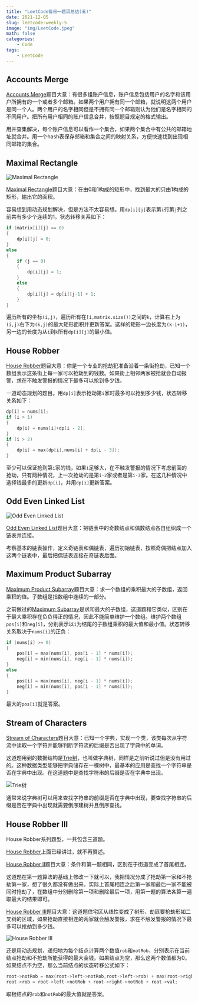 ```yaml
---
title: "LeetCode每日一题周总结(五)"
date: 2021-12-05
slug: leetcode-weekly-5
image: "img/LeetCode.jpeg"
math: false
categories:
    - Code
tags:
    - LeetCode
---
```


## Accounts Merge

[Accounts Merge](https://leetcode.com/problems/accounts-merge/)题目大意：有很多组账户信息，账户信息包括用户的名字和该用户所拥有的一个或者多个邮箱。如果两个用户拥有同一个邮箱，就说明这两个用户是同一个人。两个用户的名字相同但是不拥有同一个邮箱则认为他们是名字相同的不同用户。把所有用户相同的账户信息合并，按照题目规定的格式输出。

用并查集解决，每个账户信息可以看作一个集合，如果两个集合中有公共的邮箱地址就合并。用一个hash表保存邮箱和集合之间的映射关系，方便快速找到出现相同邮箱的集合。

## Maximal Rectangle

![Maximal Rectangle](https://assets.leetcode.com/uploads/2020/09/14/maximal.jpg)

[Maximal Rectangle](https://leetcode.com/problems/maximal-rectangle/)题目大意：在由0和1构成的矩形中，找到最大的只由1构成的矩形，输出它的面积。

容易想到用动态规划解决，但是方法不太容易想。用`dp[i][j]`表示第`i`行第`j`列之前共有多少个连续的1。状态转移关系如下：

```C++
if (matrix[i][j] == 0)
{
    dp[i][j] = 0;
}
else
{
    if (j == 0)
    {
        dp[i][j] = 1;
    }
    else
    {
        dp[i][j] = dp[i][j-1] + 1;
    }
}
```

遍历所有的坐标`(i,j)`，遍历所有在`[i,matrix.size())`之间的`k`，计算右上为`(i,j)`右下为`(k,j)`的最大矩形面积并更新答案。这样的矩形一边长度为`(k-i+1)`，另一边的长度为从`i`到`k`所有`dp[i][j]`的最小值。

## House Robber

[House Robber](https://leetcode.com/problems/house-robber/)题目大意：你是一个专业的抢劫犯准备沿着一条街抢劫，已知一个数组表示这条街上每一家可以抢劫到的钱数。如果街上相邻两家被抢就会自动报警，求在不触发警报的情况下最多可以抢到多少钱。

一道动态规划的题目。用`dp[i]`表示抢劫第`i`家时最多可以抢到多少钱，状态转移关系如下：

```c++
dp[i] = nums[i];
if (i > 1)
{
	dp[i] = nums[i]+dp[i - 2];
}
if (i > 2)
{
	dp[i] = max(dp[i],nums[i] + dp[i - 3]);
}
```

至少可以保证抢到第`i`家的钱，如果`i`足够大，在不触发警报的情况下考虑前面的抢劫，只有两种情况，上一次抢劫的是第`i-2`家或者是第`i-3`家。在这几种情况中选择钱最多的更新`dp[i]`，并用`dp[i]`更新答案。

## Odd Even Linked List

![Odd Even Linked List](https://assets.leetcode.com/uploads/2021/03/10/oddeven-linked-list.jpg)

[Odd Even Linked List](https://leetcode.com/problems/odd-even-linked-list/)题目大意：把链表中的奇数结点和偶数结点各自组织成一个链表并连接。

考察基本的链表操作，定义奇链表和偶链表，遍历初始链表，按照奇偶把结点加入这两个链表中，最后把偶链表连接在奇链表后面。

## Maximum Product Subarray

[Maximum Product Subarray](https://leetcode.com/problems/maximum-product-subarray/)题目大意：求一个数组的乘积最大的子数组，返回乘积的值。子数组是指数组中连续的一部分。

之前做过的[Maximum Subarray](/p/leetcode-weekly-4/#maximum-subarray)是求和最大的子数组，这道题和它类似，区别在于最大乘积存在负负得正的情况，因此不能简单维护一个数组。维护两个数组`pos[i]`和`neg[i]`，分别表示以`i`为结尾的子数组乘积的最大值和最小值。状态转移关系取决于`nums[i]`的正负：

```C++
if (nums[i] >= 0)
{
	pos[i] = max(nums[i], pos[i - 1] * nums[i]);
	neg[i] = min(nums[i], neg[i - 1] * nums[i]);
}
else
{
	pos[i] = max(nums[i], neg[i - 1] * nums[i]);	
	neg[i] = min(nums[i], pos[i - 1] * nums[i]);
}
```

最大的`pos[i]`就是答案。

## Stream of Characters

[Stream of Characters](https://leetcode.com/problems/stream-of-characters/)题目大意：已知一个字典，实现一个类，该类每次从字符流中读取一个字符并能够判断字符流的后缀是否出现了字典中的单词。

这道题用到的数据结构是[Trie树](https://oi-wiki.org/string/trie/)，也叫做字典树，同样是之前听说过但是没有用过的。这种数据类型能够把字典储存在一棵树中，最基本的应用是查找一个字符串是否在字典中出现。在这道题中是查找字符串的后缀是否在字典中出现。

![Trie树](https://oi-wiki.org/string/images/trie1.png)

通常来说字典树可以用来查找字符串的前缀是否在字典中出现，要查找字符串的后缀是否在字典中出现就需要倒序建树并且倒序查找。

## House Robber III

House Robber系列题型，一共包含三道题。

[House Robber](https://leetcode.com/problems/house-robber/)上面已经讲过，就不再赘述。

[House Robber II](https://leetcode.com/problems/house-robber-ii/)题目大意：条件和第一题相同，区别在于街道变成了首尾相连。

这道题在第一题算法的基础上修改一下就可以，我把情况分成了抢劫第一家和不抢劫第一家，想了很久都没有做出来。实际上首尾相连之后第一家和最后一家不能被同时抢劫了，在数组中分别删除第一项和删除最后一项，用第一题的算法各算一遍取最大的结果即可。

[House Robber III](https://leetcode.com/problems/house-robber-iii/)题目大意：这道题住宅区从线性变成了树形，劫匪要抢劫形如二叉树的区域，如果抢劫直接相连的两家就会触发警报，求在不触发警报的情况下最多可以抢劫到多少钱。

![House Robber III](https://assets.leetcode.com/uploads/2021/03/10/rob1-tree.jpg)

还是用动态规划，递归地为每个结点计算两个数值`rob`和`notRob`，分别表示在当前结点抢劫和不抢劫所能获得的最大金钱。如果结点为空，那么这两个数值都为0。如果结点不为空，那么当前结点的状态转移公式如下：

```C++
root->notRob = max(root->left->notRob,root->left->rob) + max(root->right->notRob,root->right->rob);
root->rob = root->left->notRob + root->right->notRob + root->val;
```

取根结点的`rob`和`notRob`的最大值就是答案。
